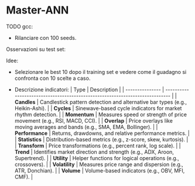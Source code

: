 # Master-ANN







TODO gcc:
- Rilanciare con 100 seeds.





Osservazioni su test set:












Idee:
- Selezionare le best 10 dopo il training set e vedere come il guadagno si confronta con 10 scelte a caso.









- Descrizione indicatori:
| Type            | Description                                                                  |
| --------------- | ---------------------------------------------------------------------------- |
| **Candles**     | Candlestick pattern detection and alternative bar types (e.g., Heikin-Ashi). |
| **Cycles**      | Sinewave-based cycle indicators for market rhythm detection.                 |
| **Momentum**    | Measures speed or strength of price movement (e.g., RSI, MACD, CCI).         |
| **Overlap**     | Price overlays like moving averages and bands (e.g., SMA, EMA, Bollinger).   |
| **Performance** | Returns, drawdowns, and relative performance metrics.                        |
| **Statistics**  | Distribution-based metrics (e.g., z-score, skew, kurtosis).                  |
| **Transform**   | Price transformations (e.g., percent rank, log scale).                       |
| **Trend**       | Identifies market direction and strength (e.g., ADX, Aroon, Supertrend).     |
| **Utility**     | Helper functions for logical operations (e.g., crossovers).                  |
| **Volatility**  | Measures price range and dispersion (e.g., ATR, Donchian).                   |
| **Volume**      | Volume-based indicators (e.g., OBV, MFI, CMF).                               |














